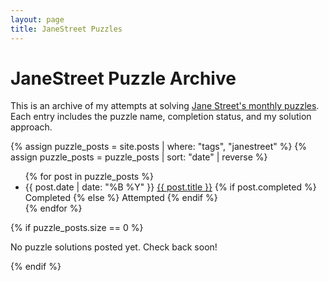```yaml
---
layout: page
title: JaneStreet Puzzles
---
```


# JaneStreet Puzzle Archive

This is an archive of my attempts at solving [Jane Street's monthly puzzles](https://www.janestreet.com/puzzles/). Each entry includes the puzzle name, completion status, and my solution approach.

{% assign puzzle_posts = site.posts | where: "tags", "janestreet" %}
{% assign puzzle_posts = puzzle_posts | sort: "date" | reverse %}

<ul class="puzzle-archive">
{% for post in puzzle_posts %}
  <li>
    <span class="puzzle-date">{{ post.date | date: "%B %Y" }}</span>
    <a href="{{ post.url }}">{{ post.title }}</a>
    {% if post.completed %}
    <span class="puzzle-status completed">Completed</span>
    {% else %}
    <span class="puzzle-status attempted">Attempted</span>
    {% endif %}
  </li>
{% endfor %}
</ul>

{% if puzzle_posts.size == 0 %}
<p>No puzzle solutions posted yet. Check back soon!</p>
{% endif %}